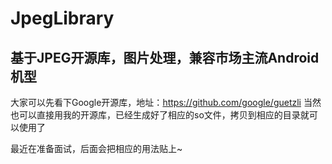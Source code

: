 # JpegLibrary
## 基于JPEG开源库，图片处理，兼容市场主流Android机型
大家可以先看下Google开源库，地址：https://github.com/google/guetzli
当然也可以直接用我的开源库，已经生成好了相应的so文件，拷贝到相应的目录就可以使用了

最近在准备面试，后面会把相应的用法贴上~
